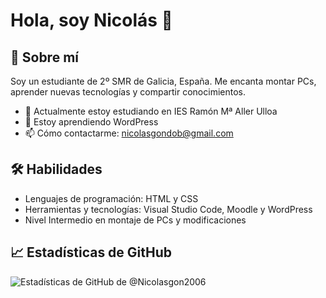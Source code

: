 # Hola, soy Nicolás 👋

## 🚀 Sobre mí
Soy un estudiante de 2º SMR de Galicia, España. Me encanta montar PCs, aprender nuevas tecnologías y compartir conocimientos.

- 🔭 Actualmente estoy estudiando en IES Ramón Mª Aller Ulloa
- 🌱 Estoy aprendiendo WordPress
- 📫 Cómo contactarme: nicolasgondob@gmail.com

## 🛠️ Habilidades
- Lenguajes de programación: HTML y CSS
- Herramientas y tecnologías: Visual Studio Code, Moodle y WordPress
- Nivel Intermedio en montaje de PCs y modificaciones

## 📈 Estadísticas de GitHub
![Estadísticas de GitHub de @Nicolasgon2006](https://github-readme-stats.vercel.app/api?username=Nicolasgon2006&show_icons=true&theme=tokyonight)

